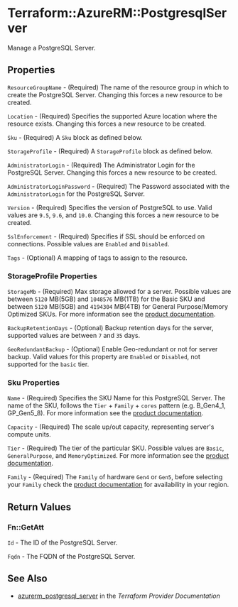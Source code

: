# Terraform::AzureRM::PostgresqlServer

Manage a PostgreSQL Server.

## Properties

`ResourceGroupName` - (Required) The name of the resource group in which to create the PostgreSQL Server. Changing this forces a new resource to be created.

`Location` - (Required) Specifies the supported Azure location where the resource exists. Changing this forces a new resource to be created.

`Sku` - (Required) A `Sku` block as defined below.

`StorageProfile` - (Required) A `StorageProfile` block as defined below.

`AdministratorLogin` - (Required) The Administrator Login for the PostgreSQL Server. Changing this forces a new resource to be created.

`AdministratorLoginPassword` - (Required) The Password associated with the `AdministratorLogin` for the PostgreSQL Server.

`Version` - (Required) Specifies the version of PostgreSQL to use. Valid values are `9.5`, `9.6`, and `10.0`. Changing this forces a new resource to be created.

`SslEnforcement` - (Required) Specifies if SSL should be enforced on connections. Possible values are `Enabled` and `Disabled`.

`Tags` - (Optional) A mapping of tags to assign to the resource.

### StorageProfile Properties

`StorageMb` - (Required) Max storage allowed for a server. Possible values are between `5120` MB(5GB) and `1048576` MB(1TB) for the Basic SKU and between `5120` MB(5GB) and `4194304` MB(4TB) for General Purpose/Memory Optimized SKUs. For more information see the [product documentation](https://docs.microsoft.com/en-us/rest/api/postgresql/servers/create#StorageProfile).

`BackupRetentionDays` - (Optional) Backup retention days for the server, supported values are between `7` and `35` days.

`GeoRedundantBackup` - (Optional) Enable Geo-redundant or not for server backup. Valid values for this property are `Enabled` or `Disabled`, not supported for the `basic` tier.

### Sku Properties

`Name` - (Required) Specifies the SKU Name for this PostgreSQL Server. The name of the SKU, follows the `Tier` + `Family` + `cores` pattern (e.g. B_Gen4_1, GP_Gen5_8). For more information see the [product documentation](https://docs.microsoft.com/en-us/rest/api/postgresql/servers/create#sku).

`Capacity` - (Required) The scale up/out capacity, representing server's compute units.

`Tier` - (Required) The tier of the particular SKU. Possible values are `Basic`, `GeneralPurpose`, and `MemoryOptimized`. For more information see the [product documentation](https://docs.microsoft.com/en-us/azure/postgresql/concepts-pricing-tiers).

`Family` - (Required) The `Family` of hardware `Gen4` or `Gen5`, before selecting your `Family` check the [product documentation](https://docs.microsoft.com/en-us/azure/postgresql/concepts-pricing-tiers#compute-generations-vcores-and-memory) for availability in your region.


## Return Values

### Fn::GetAtt

`Id` - The ID of the PostgreSQL Server.

`Fqdn` - The FQDN of the PostgreSQL Server.

## See Also

* [azurerm_postgresql_server](https://www.terraform.io/docs/providers/azurerm/r/postgresql_server.html) in the _Terraform Provider Documentation_